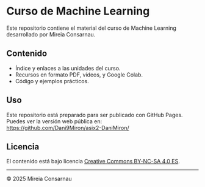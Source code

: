 # Curso de Machine Learning

Este repositorio contiene el material del curso de Machine Learning desarrollado por Mireia Consarnau.

## Contenido

- Índice y enlaces a las unidades del curso.
- Recursos en formato PDF, vídeos, y Google Colab.
- Código y ejemplos prácticos.

## Uso

Este repositorio está preparado para ser publicado con GitHub Pages.  
Puedes ver la versión web pública en:  
https://github.com/Dani9Miron/asix2-DaniMiron/

## Licencia

El contenido está bajo licencia [Creative Commons BY-NC-SA 4.0 ES](LICENSE.md).


---

© 2025 Mireia Consarnau

